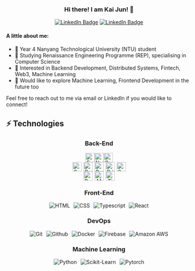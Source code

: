 <div align="center">
  <h3>Hi there! I am Kai Jun! 👋</h3>
  <a href="mailto:angkaijun.work@gmail.com"><img src="https://img.shields.io/badge/Gmail-D14836?style=for-the-badge&logo=gmail&logoColor=white" alt="LinkedIn Badge"/></a>
  <a href="https://www.linkedin.com/in/ang-kai-jun-82156417b/"><img src="https://img.shields.io/badge/linkedin-%230077B5.svg?style=for-the-badge&logo=linkedin&logoColor=white" alt="LinkedIn Badge"/></a>

</div>


#### A little about me:
- 🏫 Year 4 Nanyang Technological University (NTU) student
- 📖 Studying Renaissance Engineering Programme (REP), specialising in Computer Science
- 🤩 Interested in Backend Development, Distributed Systems, Fintech, Web3, Machine Learning
- 🌱 Would like to explore Machine Learning, Frontend Development in the future too 

Feel free to reach out to me via email or LinkedIn if you would like to connect!


## ⚡ Technologies
<div align="center">
  <h3 style="text-align: center;">Back-End</h3>

  <div style="display: flex; justify-content: center; gap: 10px border: none;">
    <a href="#" target="_blank" style="text-decoration: none;"><img src="https://img.shields.io/badge/Express%20js-000000?style=for-the-badge&logo=express&logoColor=white" 
          alt="ExpressJS" 
          style="height: 25px;" /></a>
    <a href="#" target="_blank" style="text-decoration: none;"><img src="https://img.shields.io/badge/Node%20js-339933?style=for-the-badge&logo=nodedotjs&logoColor=white" 
          alt="NodeJS" 
          style="height: 25px;" /></a>
    <a href="#" target="_blank" style="text-decoration: none;"><img src="https://img.shields.io/badge/Go-00ADD8?style=for-the-badge&logo=go&logoColor=white" 
          alt="Go" 
          style="height: 25px;" /></a>
  </div>

  <div style="display: flex; justify-content: center; gap: 5px;">
    <a href="#" target="_blank" style="text-decoration: none;"><img src="https://img.shields.io/badge/Sequelize-52B0E7?style=for-the-badge&logo=Sequelize&logoColor=white" 
          alt="Sequelize" 
          style="height: 25px;" 
          /></a>
    <a href="#" target="_blank" style="text-decoration: none;"><img src="https://img.shields.io/badge/redis-%23DD0031.svg?&style=for-the-badge&logo=redis&logoColor=white" 
          alt="Redis" 
          style="height: 25px;" 
          /></a>
    <a href="#" target="_blank" style="text-decoration: none;"><img src="https://img.shields.io/badge/rabbitmq-%23FF6600.svg?&style=for-the-badge&logo=rabbitmq&logoColor=white" 
          alt="RabbitMQ" 
          style="height: 25px;" 
          /></a>
    <a href="#" target="_blank" style="text-decoration: none;"><img src="https://img.shields.io/badge/Prisma-3982CE?style=for-the-badge&logo=Prisma&logoColor=white" 
          alt="Prisma" 
          style="height: 25px;" 
          /></a>
    <a href="#" target="_blank" style="text-decoration: none;"><img src="https://img.shields.io/badge/Supabase-181818?style=for-the-badge&logo=supabase&logoColor=white" 
          alt="Supabase" 
          style="height: 25px;" 
          /></a>
  </div>

  <div style="display: flex; justify-content: center; gap: 5px;">
    <a href="#" target="_blank" style="text-decoration: none;"><img src="https://img.shields.io/badge/PostgreSQL-316192?style=for-the-badge&logo=postgresql&logoColor=white" 
          alt="Postgresql" 
          style="height: 25px;" 
          /></a>
    <a href="#" target="_blank" style="text-decoration: none;"><img src="https://img.shields.io/badge/MongoDB-4EA94B?style=for-the-badge&logo=mongodb&logoColor=white" 
          alt="MongoDB" 
          style="height: 25px;" 
          /></a>
    <a href="#" target="_blank" style="text-decoration: none;"><img src="https://img.shields.io/badge/TimescaleDB-003B77?style=for-the-badge&logo=timescale&logoColor=white" 
          alt="TimescaleDB" 
          style="height: 25px;" 
          /></a>
  </div>

  <h3 style="text-align: center;">Front-End</h3>
  <div style="display: flex; justify-content: center; gap: 10px; flex-wrap: wrap;">
    <a href="#" target="_blank" style="text-decoration: none;"><img src="https://img.shields.io/badge/HTML5-E34F26?style=for-the-badge&logo=html5&logoColor=white" alt="HTML" /></a>
    <a href="#" target="_blank" style="text-decoration: none;"><img src="https://img.shields.io/badge/CSS3-1572B6?style=for-the-badge&logo=css3&logoColor=white" alt="CSS" /></a>
    <a href="#" target="_blank" style="text-decoration: none;"><img src="https://img.shields.io/badge/TypeScript-007ACC?style=for-the-badge&logo=typescript&logoColor=white" alt="Typescript" /></a>
    <a href="#" target="_blank" style="text-decoration: none;"><img src="https://img.shields.io/badge/React-20232A?style=for-the-badge&logo=react&logoColor=61DAFB" alt="React" /></a>
  </div>

  <h3 style="text-align: center;">DevOps</h3>
  <div style="display: flex; justify-content: center; gap: 10px; flex-wrap: wrap;">
    <a href="#" target="_blank" style="text-decoration: none;"><img src="https://img.shields.io/badge/GIT-E44C30?style=for-the-badge&logo=git&logoColor=white" alt="Git" /></a>
    <a href="#" target="_blank" style="text-decoration: none;"><img src="https://img.shields.io/badge/GitHub-100000?style=for-the-badge&logo=github&logoColor=white" alt="Github" /></a>
    <a href="#" target="_blank" style="text-decoration: none;"><img src="https://img.shields.io/badge/Docker-2CA5E0?style=for-the-badge&logo=docker&logoColor=white" alt="Docker" /></a>
    <a href="#" target="_blank" style="text-decoration: none;"><img src="https://img.shields.io/badge/firebase-ffca28?style=for-the-badge&logo=firebase&logoColor=black" alt="Firebase" /></a>
    <a href="#" target="_blank" style="text-decoration: none;"><img src="https://img.shields.io/badge/Amazon_AWS-FF9900?style=for-the-badge&logo=amazonaws&logoColor=white" alt="Amazon AWS" /></a>
  </div>

  <h3 style="text-align: center;">Machine Learning</h3>
  <div style="display: flex; justify-content: center; gap: 10px; flex-wrap: wrap;">
    <a href="#" target="_blank" style="text-decoration: none;"><img src="https://img.shields.io/badge/Python-FFD43B?style=for-the-badge&logo=python&logoColor=blue" alt="Python" /></a>
    <a href="#" target="_blank" style="text-decoration: none;"><img src="https://img.shields.io/badge/scikit_learn-F7931E?style=for-the-badge&logo=scikit-learn&logoColor=white" alt="Scikit-Learn" /></a>
    <a href="#" target="_blank" style="text-decoration: none;"><img src="https://img.shields.io/badge/PyTorch-EE4C2C?style=for-the-badge&logo=pytorch&logoColor=white" alt="Pytorch" /></a>
  </div>
</div>




<!--
**kaijun123/kaijun123** is a ✨ _special_ ✨ repository because its `README.md` (this file) appears on your GitHub profile.

Here are some ideas to get you started:

- 🔭 I’m currently working on ...
- 🌱 I’m currently learning ...
- 👯 I’m looking to collaborate on ...
- 🤔 I’m looking for help with ...
- 💬 Ask me about ...
- 📫 How to reach me: ...
- 😄 Pronouns: ...
- ⚡ Fun fact: ...
--> 
